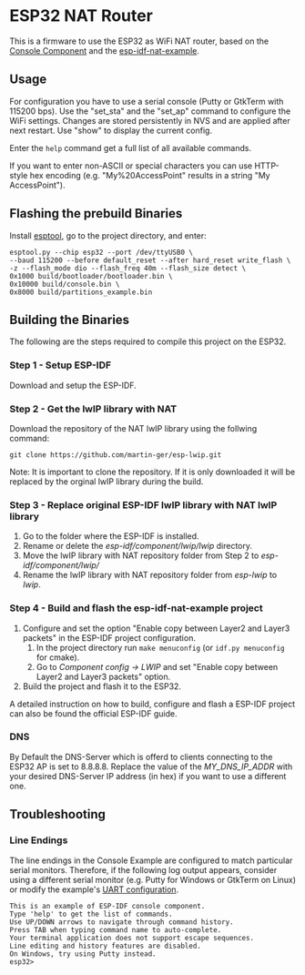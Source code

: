 # ESP32 NAT Router

This is a firmware to use the ESP32 as WiFi NAT router, based on the [Console Component](https://docs.espressif.com/projects/esp-idf/en/latest/api-guides/console.html#console) and the [esp-idf-nat-example](https://github.com/jonask1337/esp-idf-nat-example).

## Usage

For configuration you have to use a serial console (Putty or GtkTerm with 115200 bps).
Use the "set_sta" and the "set_ap" command to configure the WiFi settings. Changes are stored persistently in NVS and are applied after next restart. Use "show" to display the current config.

Enter the `help` command get a full list of all available commands.

If you want to enter non-ASCII or special characters you can use HTTP-style hex encoding (e.g. "My%20AccessPoint" results in a string "My AccessPoint").

## Flashing the prebuild Binaries
Install [esptool](https://github.com/espressif/esptool), go to the project directory, and enter:
```
esptool.py --chip esp32 --port /dev/ttyUSB0 \
--baud 115200 --before default_reset --after hard_reset write_flash \
-z --flash_mode dio --flash_freq 40m --flash_size detect \
0x1000 build/bootloader/bootloader.bin \
0x10000 build/console.bin \
0x8000 build/partitions_example.bin
```

## Building the Binaries
The following are the steps required to compile this project on the ESP32.

### Step 1 - Setup ESP-IDF
Download and setup the ESP-IDF.

### Step 2 - Get the lwIP library with NAT
Download the repository of the NAT lwIP library using the follwing command:

`git clone https://github.com/martin-ger/esp-lwip.git`

Note: It is important to clone the repository. If it is only downloaded it will be replaced by the orginal lwIP library during the build.

### Step 3 - Replace original ESP-IDF lwIP library with NAT lwIP library
1. Go to the folder where the ESP-IDF is installed.
2. Rename or delete the *esp-idf/component/lwip/lwip* directory.
3. Move the lwIP library with NAT repository folder from Step 2 to *esp-idf/component/lwip/*
4. Rename the lwIP library with NAT repository folder from *esp-lwip* to *lwip*.

### Step 4 - Build and flash the esp-idf-nat-example project
1. Configure and set the option "Enable copy between Layer2 and Layer3 packets" in the ESP-IDF project configuration.
    1. In the project directory run `make menuconfig` (or `idf.py menuconfig` for cmake).
    2. Go to *Component config -> LWIP* and set "Enable copy between Layer2 and Layer3 packets" option.
2. Build the project and flash it to the ESP32.

A detailed instruction on how to build, configure and flash a ESP-IDF project can also be found the official ESP-IDF guide.

### DNS
By Default the DNS-Server which is offerd to clients connecting to the ESP32 AP is set to 8.8.8.8.
Replace the value of the *MY_DNS_IP_ADDR* with your desired DNS-Server IP address (in hex) if you want to use a different one.

## Troubleshooting

### Line Endings

The line endings in the Console Example are configured to match particular serial monitors. Therefore, if the following log output appears, consider using a different serial monitor (e.g. Putty for Windows or GtkTerm on Linux) or modify the example's [UART configuration](#Configuring-UART-and-VFS).

```
This is an example of ESP-IDF console component.
Type 'help' to get the list of commands.
Use UP/DOWN arrows to navigate through command history.
Press TAB when typing command name to auto-complete.
Your terminal application does not support escape sequences.
Line editing and history features are disabled.
On Windows, try using Putty instead.
esp32>
```
